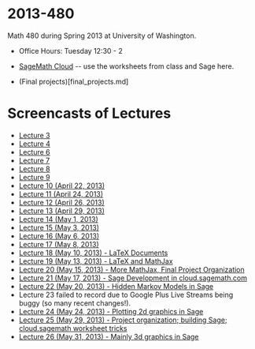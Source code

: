 2013-480
========

Math 480 during Spring 2013 at University of Washington.

- Office Hours: Tuesday 12:30 - 2

- [SageMath Cloud](https://cloud.sagemath.com) -- use the worksheets from class and Sage here.

- (Final projects)[final_projects.md]

# Screencasts of Lectures
- [Lecture 3](http://youtu.be/YopZzNzwnFw)
- [Lecture 4](http://youtu.be/b3PNcDtvt10)
- [Lecture 6](http://youtu.be/7x-dcluVrh0)
- [Lecture 7](http://youtu.be/3svy8u7CnP4)
- [Lecture 8](http://youtu.be/CemPlyWxBc4)
- [Lecture 9](http://youtu.be/cHxQ8__e1Mo)
- [Lecture 10 (April 22, 2013)](http://youtu.be/FvZ4iPqewf0)
- [Lecture 11 (April 24, 2013)](http://youtu.be/x_8YtOfKA0Q)
- [Lecture 12 (April 26, 2013)](http://youtu.be/Pl1j1jD920Q)
- [Lecture 13 (April 29, 2013)](http://youtu.be/bx-up6do5n4)
- [Lecture 14 (May 1, 2013)](http://youtu.be/RA9ZW7NYE04)
- [Lecture 15 (May 3, 2013)](http://youtu.be/kFVxL0M0QS0)
- [Lecture 16 (May 6, 2013)](http://youtu.be/jiykagnvGis)
- [Lecture 17 (May 8, 2013)](http://youtu.be/2z-0XVSFkZc)
- [Lecture 18 (May 10, 2013) - LaTeX Documents](http://youtu.be/IhwMbdIGUxM)
- [Lecture 19 (May 13, 2013) - LaTeX and MathJax](http://youtu.be/QlbpulzxT5I)
- [Lecture 20 (May 15, 2013) - More MathJax, Final Project Organization](http://youtu.be/ElX__lasto0)
- [Lecture 21 (May 17, 2013) - Sage Development in cloud.sagemath.com](http://youtu.be/IrMsl3lzNE8)
- [Lecture 22 (May 20, 2013) - Hidden Markov Models in Sage](http://youtu.be/0yv8EByYf3E)
- Lecture 23 failed to record due to Google Plus Live Streams being buggy (so many recent changes!).
- [Lecture 24 (May 24, 2013) - Plotting 2d graphics in Sage](http://youtu.be/RKLzhPAzcNg)
- [Lecture 25 (May 29, 2013) - Project organization; building Sage; cloud.sagemath worksheet tricks](http://youtu.be/IS5QQeFXwt8)
- [Lecture 26 (May 31, 2013) - Mainly 3d graphics in Sage](http://youtu.be/rdnDK4iC2V0)
